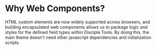 # Why Web Components?

HTML custom elements are now widely supported across browsers, and building encapsulated web components allows us to package logic and styles for the defined field types within Disciple.Tools. By doing this, the main theme doesn't need other javascript dependencies and initialization scripts.
